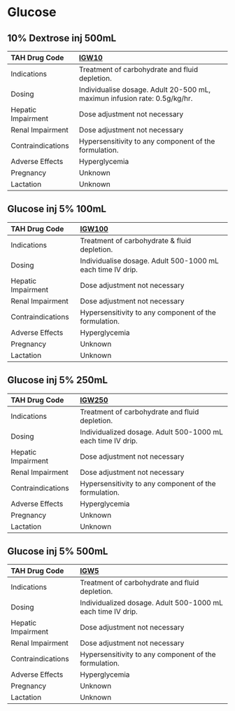 # Glucose

## 10% Dextrose inj 500mL

| TAH Drug Code      | [**IGW10**](https://www.tahsda.org.tw/drugs/hissearch.php?drug_code=IGW10)   |
|:-------------------|:-----------------------------------------------------------------------------|
| Indications        | Treatment of carbohydrate and fluid depletion.                               |
| Dosing             | Individualise dosage. Adult 20-500 mL, maximun infusion rate: 0.5g/kg/hr.    |
| Hepatic Impairment | Dose adjustment not necessary                                                |
| Renal Impairment   | Dose adjustment not necessary                                                |
| Contraindications  | Hypersensitivity to any component of the formulation.                        |
| Adverse Effects    | Hyperglycemia                                                                |
| Pregnancy          | Unknown                                                                      |
| Lactation          | Unknown                                                                      |

## Glucose inj 5% 100mL

| TAH Drug Code      | [**IGW100**](https://www.tahsda.org.tw/drugs/hissearch.php?drug_code=IGW100)   |
|:-------------------|:-------------------------------------------------------------------------------|
| Indications        | Treatment of carbohydrate & fluid depletion.                                   |
| Dosing             | Individualise dosage. Adult 500-1000 mL each time IV drip.                     |
| Hepatic Impairment | Dose adjustment not necessary                                                  |
| Renal Impairment   | Dose adjustment not necessary                                                  |
| Contraindications  | Hypersensitivity to any component of the formulation.                          |
| Adverse Effects    | Hyperglycemia                                                                  |
| Pregnancy          | Unknown                                                                        |
| Lactation          | Unknown                                                                        |

## Glucose inj 5% 250mL

| TAH Drug Code      | [**IGW250**](https://www.tahsda.org.tw/drugs/hissearch.php?drug_code=IGW250)   |
|:-------------------|:-------------------------------------------------------------------------------|
| Indications        | Treatment of carbohydrate and fluid depletion.                                 |
| Dosing             | Individualized dosage. Adult 500-1000 mL each time IV drip.                    |
| Hepatic Impairment | Dose adjustment not necessary                                                  |
| Renal Impairment   | Dose adjustment not necessary                                                  |
| Contraindications  | Hypersensitivity to any component of the formulation.                          |
| Adverse Effects    | Hyperglycemia                                                                  |
| Pregnancy          | Unknown                                                                        |
| Lactation          | Unknown                                                                        |

## Glucose inj 5% 500mL

| TAH Drug Code      | [**IGW5**](https://www.tahsda.org.tw/drugs/hissearch.php?drug_code=IGW5)   |
|:-------------------|:---------------------------------------------------------------------------|
| Indications        | Treatment of carbohydrate and fluid depletion.                             |
| Dosing             | Individualized dosage. Adult 500-1000 mL each time IV drip.                |
| Hepatic Impairment | Dose adjustment not necessary                                              |
| Renal Impairment   | Dose adjustment not necessary                                              |
| Contraindications  | Hypersensitivity to any component of the formulation.                      |
| Adverse Effects    | Hyperglycemia                                                              |
| Pregnancy          | Unknown                                                                    |
| Lactation          | Unknown                                                                    |

